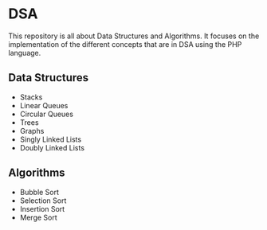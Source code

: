 # DSA
This repository is all about Data Structures and Algorithms. 
It focuses on the implementation of the different concepts that are in DSA using the PHP language.

## Data Structures ##
* Stacks
* Linear Queues
* Circular Queues
* Trees
* Graphs
* Singly Linked Lists
* Doubly Linked Lists

## Algorithms ##
* Bubble Sort
* Selection Sort
* Insertion Sort
* Merge Sort
